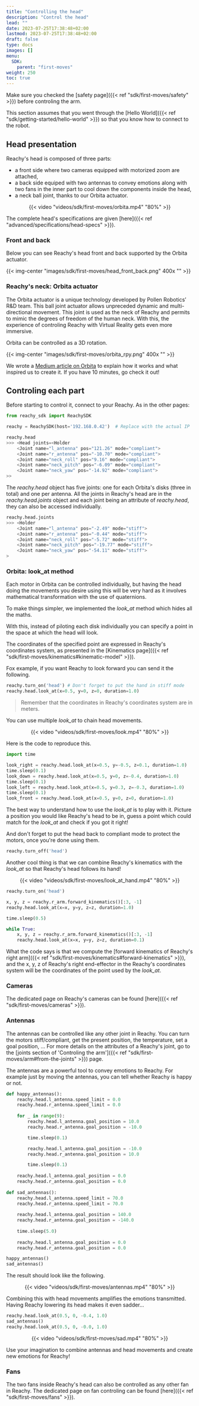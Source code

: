 ```yaml
---
title: "Controlling the head"
description: "Control the head"
lead: ""
date: 2023-07-25T17:38:48+02:00
lastmod: 2023-07-25T17:38:48+02:00
draft: false
type: docs
images: []
menu:
  SDK:
    parent: "first-moves"
weight: 250
toc: true
---
```


Make sure you checked the [safety page]({{< ref "sdk/first-moves/safety" >}}) before controling the arm.

This section assumes that you went through the [Hello World]({{< ref "sdk/getting-started/hello-world" >}}) so that you know how to connect to the robot.

## Head presentation

Reachy's head is composed of three parts:
* a front side where two cameras equipped with motorized zoom are attached,
* a back side equiped with two antennas to convey emotions along with two fans in the inner part to cool down the components inside the head,
* a neck ball joint, thanks to our Orbita actuator.  

<p align="center">
    {{< video "videos/sdk/first-moves/orbita.mp4" "80%" >}}
</p>

The complete head's specifications are given [here]({{< ref "advanced/specifications/head-specs" >}}).

### Front and back

Below you can see Reachy's head front and back supported by the Orbita actuator.

{{< img-center "images/sdk/first-moves/head_front_back.png" 400x "" >}}

### Reachy's neck: Orbita actuator

The Orbita actuator is a unique technology developed by Pollen Robotics’ R&D team. This ball joint actuator allows unpreceded dynamic and multi-directional movement. This joint is used as the neck of Reachy and permits to mimic the degrees of freedom of the human neck. With this, the experience of controling Reachy with Virtual Reality gets even more immersive.

Orbita can be controlled as a 3D rotation.

{{< img-center "images/sdk/first-moves/orbita_rpy.png" 400x "" >}}

We wrote a [Medium article on Orbita](https://medium.com/pollen-robotics/orbita-is-turning-heads-literally-d10d378550e2) to explain how it works and what inspired us to create it. If you have 10 minutes, go check it out!

## Controling each part

Before starting to control it, connect to your Reachy. As in the other pages:

```python
from reachy_sdk import ReachySDK

reachy = ReachySDK(host='192.168.0.42')  # Replace with the actual IP

reachy.head
>>> <Head joints=<Holder
	<Joint name="l_antenna" pos="121.26" mode="compliant">
	<Joint name="r_antenna" pos="-10.70" mode="compliant">
	<Joint name="neck_roll" pos="9.16" mode="compliant">
	<Joint name="neck_pitch" pos="-6.09" mode="compliant">
	<Joint name="neck_yaw" pos="-14.92" mode="compliant">
>>
```

The *reachy.head* object has five joints: one for each Orbita's disks (three in total) and one per antenna. All the joints in Reachy's head are in the *reachy.head.joints* object and each joint being an attribute of *reachy.head*, they can also be accessed individually.

```python
reachy.head.joints
>>> <Holder
	<Joint name="l_antenna" pos="-2.49" mode="stiff">
	<Joint name="r_antenna" pos="-0.44" mode="stiff">
	<Joint name="neck_roll" pos="-5.72" mode="stiff">
	<Joint name="neck_pitch" pos="-19.77" mode="stiff">
	<Joint name="neck_yaw" pos="-54.11" mode="stiff">
>
```

### Orbita: look_at method

Each motor in Orbita can be controlled individually, but having the head doing the movements you desire using this will be very hard as it involves mathematical transformation with the use of quaternions.

To make things simpler, we implemented the *look_at* method which hides all the maths.

With this, instead of piloting each disk individually you can specify a point in the space at which the head will look.

The coordinates of the specified point are expressed in Reachy's coordinates system, as presented in the [Kinematics page]({{< ref "sdk/first-moves/kinematics#kinematic-model" >}}). 

Fox example, if you want Reachy to look forward you can send it the following.

```python
reachy.turn_on('head') # Don't forget to put the hand in stiff mode
reachy.head.look_at(x=0.5, y=0, z=0, duration=1.0)
```

> Remember that the coordinates in Reachy's coordinates system are in meters.

You can use multiple *look_at* to chain head movements.

<p align="center">
    {{< video "videos/sdk/first-moves/look.mp4" "80%" >}}
</p>

Here is the code to reproduce this.

```python
import time

look_right = reachy.head.look_at(x=0.5, y=-0.5, z=0.1, duration=1.0)
time.sleep(0.1)
look_down = reachy.head.look_at(x=0.5, y=0, z=-0.4, duration=1.0)
time.sleep(0.1)
look_left = reachy.head.look_at(x=0.5, y=0.3, z=-0.3, duration=1.0)
time.sleep(0.1)
look_front = reachy.head.look_at(x=0.5, y=0, z=0, duration=1.0)
```

The best way to understand how to use the *look_at* is to play with it. Picture a position you would like Reachy's head to be in, guess a point which could match for the *look_at* and check if you got it right!

And don't forget to put the head back to compliant mode to protect the motors, once you're done using them.

```python
reachy.turn_off('head')
```

Another cool thing is that we can combine Reachy's kinematics with the *look_at* so that Reachy's head follows its hand!

<p align="center">
    {{< video "videos/sdk/first-moves/look_at_hand.mp4" "80%" >}}
</p>

```python
reachy.turn_on('head')

x, y, z = reachy.r_arm.forward_kinematics()[:3, -1]
reachy.head.look_at(x=x, y=y, z=z, duration=1.0)

time.sleep(0.5)

while True:
    x, y, z = reachy.r_arm.forward_kinematics()[:3, -1]
    reachy.head.look_at(x=x, y=y, z=z, duration=0.1)
```

What the code says is that we compute the [forward kinematics of Reachy's right arm]({{< ref "sdk/first-moves/kinematics#forward-kinematics" >}}), and the x, y, z of Reachy's right end-effector in the Reachy's coordinates system will be the coordinates of the point used by the *look_at*.

### Cameras

The dedicated page on Reachy's cameras can be found [here]({{< ref "sdk/first-moves/cameras" >}}).

### Antennas

The antennas can be controlled like any other joint in Reachy. You can turn the motors stiff/compliant, get the present position, the temperature, set a goal position, ... 
For more details on the attributes of a Reachy's joint, go to the [joints section of 'Controling the arm']({{< ref "sdk/first-moves/arm#from-the-joints" >}}) page. 

The antennas are a powerful tool to convey emotions to Reachy. For example just by moving the antennas, you can tell whether Reachy is happy or not.

```python
def happy_antennas():
    reachy.head.l_antenna.speed_limit = 0.0
    reachy.head.r_antenna.speed_limit = 0.0
    
    for _ in range(9):
        reachy.head.l_antenna.goal_position = 10.0
        reachy.head.r_antenna.goal_position = -10.0

        time.sleep(0.1)

        reachy.head.l_antenna.goal_position = -10.0
        reachy.head.r_antenna.goal_position = 10.0

        time.sleep(0.1)
    
    reachy.head.l_antenna.goal_position = 0.0
    reachy.head.r_antenna.goal_position = 0.0
        
def sad_antennas():
    reachy.head.l_antenna.speed_limit = 70.0
    reachy.head.r_antenna.speed_limit = 70.0
    
    reachy.head.l_antenna.goal_position = 140.0
    reachy.head.r_antenna.goal_position = -140.0
    
    time.sleep(5.0)
    
    reachy.head.l_antenna.goal_position = 0.0
    reachy.head.r_antenna.goal_position = 0.0

happy_antennas()
sad_antennas()
```

The result should look like the following.

<p align="center">
    {{< video "videos/sdk/first-moves/antennas.mp4" "80%" >}}
</p>

Combining this with head movements amplifies the emotions transmitted. Having Reachy lowering its head makes it even sadder...

```python
reachy.head.look_at(0.5, 0, -0.4, 1.0)
sad_antennas()
reachy.head.look_at(0.5, 0, -0.0, 1.0)
```

<p align="center">
    {{< video "videos/sdk/first-moves/sad.mp4" "80%" >}}
</p>

Use your imagination to combine antennas and head movements and create new emotions for Reachy!

### Fans

The two fans inside Reachy's head can also be controlled as any other fan in Reachy. The dedicated page on fan controling can be found [here]({{< ref "sdk/first-moves/fans" >}}).
